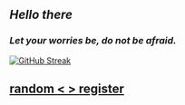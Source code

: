 ## _Hello there_
### _**Let your worries be, do not be afraid.**_


[![GitHub Streak](https://streak-stats.demolab.com?user=undefinedcode0&theme=catppuccin-mocha&hide_border=true&border_radius=20&date_format=M%20j%5B%2C%20Y%5D)](https://git.io/streak-stats)
<h2 align="left">
    <a href=https://octo-ring.com/p/undefinedcode0/random>
           random
    </a>
    <a href="https://octo-ring.com/p/undefinedcode0/prev">
        <
    </a>
    <a href="https://octo-ring.com/">
    </a>
    <a href="https://octo-ring.com/p/undefinedcode0/next">
        >
    </a>
    <a href="https://octo-ring.com/register">
           register
    </a>
</h2>
